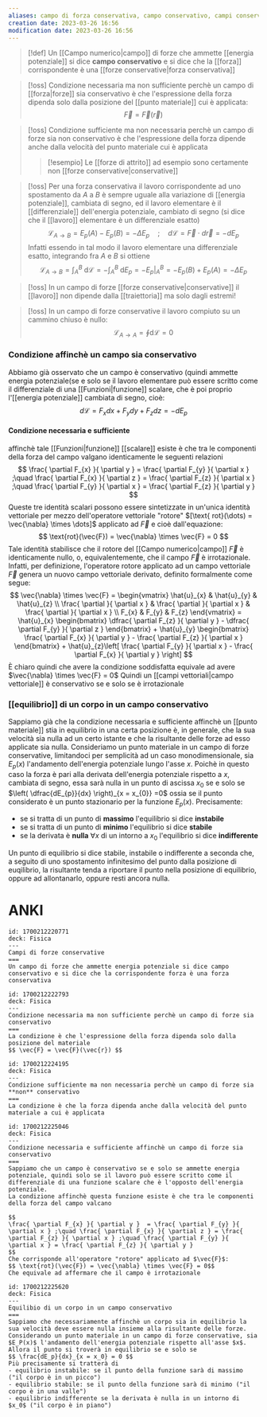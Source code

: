 ```yaml
---
aliases: campo di forza conservativa, campo conservativo, campi conservativi
creation date: 2023-03-26 16:56
modification date: 2023-03-26 16:56
---
```

>[!def]
>Un [[Campo numerico|campo]] di forze che ammette [[energia potenziale]] si dice **campo conservativo** e si dice che la [[forza]] corrispondente è una [[forze conservative|forza conservativa]]

>[!oss]
>Condizione necessaria ma non sufficiente perchè un campo di [[forza|forze]] sia conservativo è che l'espressione della forza dipenda solo dalla posizione del [[punto materiale]] cui è applicata:
>$$ \vec{F} = \vec{F}(\vec{r}) $$

>[!oss]
>Condizione sufficiente ma non necessaria perchè un campo di forze sia non conservativo è che l'espressione della forza dipende anche dalla velocità del punto materiale cui è applicata
>
>>[!esempio]
>>Le [[forze di attrito]] ad esempio sono certamente non [[forze conservative|conservative]]


>[!oss]
>Per una forza conservativa il lavoro corrispondente ad uno spostamento da $A$ a $B$ è sempre uguale alla variazione di [[energia potenziale]], cambiata di segno, ed il lavoro elementare è il [[differenziale]] dell'energia potenziale, cambiato di segno (si dice che il [[lavoro]] elementare è un differenziale esatto)
>$$ \mathcal{L}_{A\to B} = E_{p}(A)- E_{p}(B) = -\Delta E_{p}\quad; \quad d\mathcal{L} = \vec{F} \cdot d\vec{r} = -dE_{p} $$
>Infatti essendo in tal modo il lavoro elementare una differenziale esatto, integrando fra $A$ e $B$ si ottiene
>$$ \mathcal{L}_{A\to B} = \int _{A}^B \! \, \mathrm{d}\mathcal{L} = - \int _{A}^B \! \, \mathrm{d}E_{p}   = -E_{p}\bigg |_{A}^B = -E_{p}(B) + E_{p}(A) = -\Delta E_{p}$$

>[!oss]
>In un campo di forze [[forze conservative|conservative]] il [[lavoro]] non dipende dalla [[traiettoria]] ma solo dagli estremi!

>[!oss]
>In un campo di forze conservative il lavoro compiuto su un cammino chiuso è nullo:
>$$ \mathcal{L}_{A\to A} = \oint \mathrm{d}\mathcal{L} = 0 $$

### Condizione affinchè un campo sia conservativo
Abbiamo già osservato che un campo è conservativo (quindi ammette energia potenziale(se e solo se il lavoro elementare può essere scritto come il differenziale di una [[Funzioni|funzione]] scalare, che è poi proprio l'[[energia potenziale]] cambiata di segno, cioè:
$$
d\mathcal{L} = F_{x}dx + F_{y}dy + F_{z}dz = -dE_{p}
$$

#### Condizione necessaria e sufficiente
affinchè tale [[Funzioni|funzione]] [[scalare]] esiste è che tra le componenti della forza del campo valgano identicamente le seguenti relazioni
$$
\frac{ \partial F_{x} }{ \partial y }  = \frac{ \partial F_{y} }{ \partial x } ;\quad \frac{ \partial F_{x} }{ \partial z } = \frac{ \partial F_{z} }{ \partial x } ;\quad \frac{ \partial F_{y} }{ \partial x } = \frac{ \partial F_{z} }{ \partial y } 
$$
Queste tre identità scalari possono essere sintetizzate in un'unica identità vettoriale per mezzo dell'operatore vettoriale "rotore" $[\text{ rot}(\dots) = \vec{\nabla} \times \dots]$ applicato ad $\vec{F}$ e cioè dall'equazione:
$$
\text{rot}(\vec{F}) = \vec{\nabla} \times \vec{F} = 0
$$
Tale identità stabilisce che il rotore del [[Campo numerico|campo]] $\vec{F}$ è identicamente nullo, o, equivalentemente, che il campo $\vec{F}$ è irrotazionale.
Infatti, per definizione, l'operatore rotore applicato ad un campo vettoriale $\vec{F}$ genera un nuovo campo vettoriale derivato, definito formalmente come segue:
$$
\vec{\nabla} \times \vec{F} = \begin{vmatrix}
\hat{u}_{x} & \hat{u}_{y} & \hat{u}_{z} \\
\frac{ \partial  }{ \partial x }  & \frac{ \partial  }{ \partial x }  & \frac{ \partial  }{ \partial x }  \\
F_{x}  & F_{y} & F_{z}  
\end{vmatrix} = \hat{u}_{x} \begin{bmatrix}
\dfrac{ \partial F_{z} }{ \partial y } - \dfrac{ \partial F_{y} }{ \partial z } 
\end{bmatrix} + \hat{u}_{y} \begin{bmatrix}
\frac{ \partial F_{x} }{ \partial y }  - \frac{ \partial F_{z} }{ \partial x } 
\end{bmatrix} + \hat{u}_{z}\left[ \frac{ \partial F_{y} }{ \partial x }  - \frac{ \partial F_{x} }{ \partial y }  \right]
$$
È chiaro quindi che avere la condizione soddisfatta equivale ad avere $\vec{\nabla} \times \vec{F} = 0$
Quindi un [[campi vettoriali|campo vettoriale]] è conservativo se e solo se è irrotazionale

### [[equilibrio]] di un corpo in un campo conservativo
Sappiamo già che la condizione necessaria e sufficiente affinchè un [[punto materiale]] stia in equilibrio in una certa posizione è, in generale, che la sua velocità sia nulla ad un certo istante e che la risultante delle forze ad esso applicate sia nulla.
Consideriamo un punto materiale in un campo di forze conservative, limitandoci per semplicità ad un caso monodimensionale, sia $E_{p}(x)$ l'andamento dell'energia potenziale lungo l'asse $x$. Poichè in questo caso la forza è pari alla derivata dell'energia potenziale rispetto a $x$, cambiata di segno, essa sarà nulla in un punto di ascissa $x_{0}$ se e solo se $\left( \dfrac{dE_{p}}{dx} \right)_{x = x_{0}} =0$ ossia se il punto considerato è un punto stazionario per la funzione $E_{p}(x)$. Precisamente:
- se si tratta di un punto di **massimo** l'equilibrio si dice **instabile**
- se si tratta di un punto di **minimo** l'equilibrio si dice **stabile**
- se la derivata è **nulla** $\forall x$ di un intorno a $x_{0}$ l'equilibrio si dice **indifferente**

Un punto di equilibrio si dice stabile, instabile o indifferente a seconda che, a seguito di uno spostamento infinitesimo del punto dalla posizione di euqilibrio, la risultante tenda a riportare il punto nella posizione di equilibrio, oppure ad allontanarlo, oppure resti ancora nulla.

# ANKI

```anki
id: 1700212220771
deck: Fisica
---
Campi di forze conservative
===
Un campo di forze che ammette energia potenziale si dice campo conservativo e si dice che la corrispondente forza è una forza conservativa
```


```anki
id: 1700212222793
deck: Fisica
---
Condizione necessaria ma non sufficiente perchè un campo di forze sia conservativo
===
La condizione è che l'espressione della forza dipenda solo dalla posizione del materiale
$$ \vec{F} = \vec{F}(\vec{r}) $$
```


```anki
id: 1700212224195
deck: Fisica
---
Condizione sufficiente ma non necessaria perchè un campo di forze sia **non** conservativo
===
La condizione è che la forza dipenda anche dalla velocità del punto materiale a cui è applicata
```


```anki
id: 1700212225046
deck: Fisica
---
Condizione necessaria e sufficiente affinchè un campo di forze sia conservativo
===
Sappiamo che un campo è conservativo se e solo se ammette energia potenziale, quindi solo se il lavoro può essere scritto come il differenziale di una funzione scalare che è l'opposto dell'energia potenziale.
La condizione affinchè questa funzione esiste è che tra le componenti della forza del campo valcano

$$
\frac{ \partial F_{x} }{ \partial y }  = \frac{ \partial F_{y} }{ \partial x } ;\quad \frac{ \partial F_{x} }{ \partial z } = \frac{ \partial F_{z} }{ \partial x } ;\quad \frac{ \partial F_{y} }{ \partial x } = \frac{ \partial F_{z} }{ \partial y } 
$$
Che corrisponde all'operatore "rotore" applicato ad $\vec{F}$:
$$ \text{rot}(\vec{F}) = \vec{\nabla} \times \vec{F} = 0$$
Che equivale ad affermare che il campo è irrotazionale
```


```anki
id: 1700212225620
deck: Fisica
---
Equilibio di un corpo in un campo conservativo
===
Sappiamo che necessariamente affinchè un corpo sia in equilibrio la sua velocità deve essere nulla insieme alla risultante delle forze.
Considerando un punto materiale in un campo di forze conservative, sia $E_P(x)$ l'andamento dell'energia potenziale rispetto all'asse $x$.
Allora il punto si troverà in equilibrio se e solo se 
$$ \frac{dE_p}{dx}_{x = x_0} = 0 $$
Più precisamente si tratterà di
- equilibrio instabile: se il punto della funzione sarà di massimo ("il corpo è in un picco")
- equilibrio stabile: se il punto della funzione sarà di minimo ("il corpo è in una valle")
- equilibrio indifferente se la derivata è nulla in un intorno di $x_0$ ("il corpo è in piano")
```
